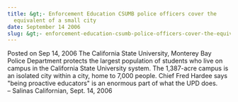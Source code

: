 ```yaml
---
title: &gt;- Enforcement Education CSUMB police officers cover the
  equivalent of a small city
date: September 14 2006
slug: &gt;- enforcement-education-csumb-police-officers-cover-the-equivalent-of-a-small-city
---
```


 



<span class="date">Posted on Sep 14, 2006    </span>
The California State University, Monterey Bay Police Department
protects the largest population of students who live on campus in
the California State University system. The 1,387-acre campus is an
isolated city within a city, home to 7,000 people. Chief Fred
Hardee says &quot;being proactive educators&quot; is an enormous part of what
the UPD does.<br>
&#x2013; Salinas Californian, Sept. 14, 2006<br/></br>




```
